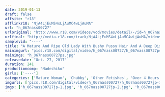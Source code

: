 ```yaml
---
date: 2019-01-13
draft: false
affsite: "r18"
afflinkr18: "NjA4LjEuMS4xLjAuMC4wLjAuMA"
url: "h_067nass00727"
urloriginal: "http://www.r18.com/videos/vod/movies/detail/-/id=h_067nass00727"
urlfinal: "http://media.r18.com/track/NjA4LjEuMS4xLjAuMC4wLjAuMA/videos/vod/movies/detail/-/id=h_067nass00727"
samplevid: "----"
title: "A Mature And Ripe Old Lady With Bushy Pussy Hair And A Deep Discolored Pussy, Saggy Titties And Black And Dark Nipple Action"
mainimgurl: "pics.r18.com/digital/video/h_067nass00727/h_067nass00727ps.jpg"
mainimgs: "h_067nass00727ps.jpg"
releasedate: "Oct. 27, 2017"
duration: 241
productioncomp: "Nadeshiko"
girls: ['----']
categories: ['Mature Woman', 'Chubby', 'Other Fetishes', 'Over 4 Hours']
imgurls: ['pics.r18.com/digital/video/h_067nass00727/h_067nass00727jp-1.jpg', 'pics.r18.com/digital/video/h_067nass00727/h_067nass00727jp-2.jpg', 'pics.r18.com/digital/video/h_067nass00727/h_067nass00727jp-3.jpg', 'pics.r18.com/digital/video/h_067nass00727/h_067nass00727jp-4.jpg', 'pics.r18.com/digital/video/h_067nass00727/h_067nass00727jp-5.jpg', 'pics.r18.com/digital/video/h_067nass00727/h_067nass00727jp-6.jpg', 'pics.r18.com/digital/video/h_067nass00727/h_067nass00727jp-7.jpg', 'pics.r18.com/digital/video/h_067nass00727/h_067nass00727jp-8.jpg', 'pics.r18.com/digital/video/h_067nass00727/h_067nass00727jp-9.jpg', 'pics.r18.com/digital/video/h_067nass00727/h_067nass00727jp-10.jpg', 'pics.r18.com/digital/video/h_067nass00727/h_067nass00727jp-11.jpg', 'pics.r18.com/digital/video/h_067nass00727/h_067nass00727jp-12.jpg', 'pics.r18.com/digital/video/h_067nass00727/h_067nass00727jp-13.jpg', 'pics.r18.com/digital/video/h_067nass00727/h_067nass00727jp-14.jpg', 'pics.r18.com/digital/video/h_067nass00727/h_067nass00727jp-15.jpg', 'pics.r18.com/digital/video/h_067nass00727/h_067nass00727jp-16.jpg', 'pics.r18.com/digital/video/h_067nass00727/h_067nass00727jp-17.jpg', 'pics.r18.com/digital/video/h_067nass00727/h_067nass00727jp-18.jpg', 'pics.r18.com/digital/video/h_067nass00727/h_067nass00727jp-19.jpg', 'pics.r18.com/digital/video/h_067nass00727/h_067nass00727jp-20.jpg']
imgs: ['h_067nass00727jp-1.jpg', 'h_067nass00727jp-2.jpg', 'h_067nass00727jp-3.jpg', 'h_067nass00727jp-4.jpg', 'h_067nass00727jp-5.jpg', 'h_067nass00727jp-6.jpg', 'h_067nass00727jp-7.jpg', 'h_067nass00727jp-8.jpg', 'h_067nass00727jp-9.jpg', 'h_067nass00727jp-10.jpg', 'h_067nass00727jp-11.jpg', 'h_067nass00727jp-12.jpg', 'h_067nass00727jp-13.jpg', 'h_067nass00727jp-14.jpg', 'h_067nass00727jp-15.jpg', 'h_067nass00727jp-16.jpg', 'h_067nass00727jp-17.jpg', 'h_067nass00727jp-18.jpg', 'h_067nass00727jp-19.jpg', 'h_067nass00727jp-20.jpg']
---
```


